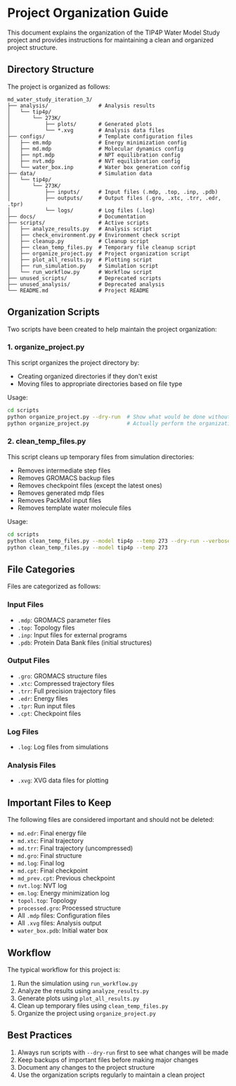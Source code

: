 # Project Organization Guide

This document explains the organization of the TIP4P Water Model Study project and provides instructions for maintaining a clean and organized project structure.

## Directory Structure

The project is organized as follows:

```
md_water_study_iteration_3/
├── analysis/                # Analysis results
│   └── tip4p/
│       └── 273K/
│           ├── plots/       # Generated plots
│           └── *.xvg        # Analysis data files
├── configs/                 # Template configuration files
│   ├── em.mdp               # Energy minimization config
│   ├── md.mdp               # Molecular dynamics config
│   ├── npt.mdp              # NPT equilibration config
│   ├── nvt.mdp              # NVT equilibration config
│   └── water_box.inp        # Water box generation config
├── data/                    # Simulation data
│   └── tip4p/
│       └── 273K/
│           ├── inputs/      # Input files (.mdp, .top, .inp, .pdb)
│           ├── outputs/     # Output files (.gro, .xtc, .trr, .edr, .tpr)
│           └── logs/        # Log files (.log)
├── docs/                    # Documentation
├── scripts/                 # Active scripts
│   ├── analyze_results.py   # Analysis script
│   ├── check_environment.py # Environment check script
│   ├── cleanup.py           # Cleanup script
│   ├── clean_temp_files.py  # Temporary file cleanup script
│   ├── organize_project.py  # Project organization script
│   ├── plot_all_results.py  # Plotting script
│   ├── run_simulation.py    # Simulation script
│   └── run_workflow.py      # Workflow script
├── unused_scripts/          # Deprecated scripts
├── unused_analysis/         # Deprecated analysis
└── README.md                # Project README
```

## Organization Scripts

Two scripts have been created to help maintain the project organization:

### 1. organize_project.py

This script organizes the project directory by:
- Creating organized directories if they don't exist
- Moving files to appropriate directories based on file type

Usage:
```bash
cd scripts
python organize_project.py --dry-run  # Show what would be done without making changes
python organize_project.py            # Actually perform the organization
```

### 2. clean_temp_files.py

This script cleans up temporary files from simulation directories:
- Removes intermediate step files
- Removes GROMACS backup files
- Removes checkpoint files (except the latest ones)
- Removes generated mdp files
- Removes PackMol input files
- Removes template water molecule files

Usage:
```bash
cd scripts
python clean_temp_files.py --model tip4p --temp 273 --dry-run --verbose  # Show what would be deleted
python clean_temp_files.py --model tip4p --temp 273                      # Actually delete files
```

## File Categories

Files are categorized as follows:

### Input Files
- `.mdp`: GROMACS parameter files
- `.top`: Topology files
- `.inp`: Input files for external programs
- `.pdb`: Protein Data Bank files (initial structures)

### Output Files
- `.gro`: GROMACS structure files
- `.xtc`: Compressed trajectory files
- `.trr`: Full precision trajectory files
- `.edr`: Energy files
- `.tpr`: Run input files
- `.cpt`: Checkpoint files

### Log Files
- `.log`: Log files from simulations

### Analysis Files
- `.xvg`: XVG data files for plotting

## Important Files to Keep

The following files are considered important and should not be deleted:

- `md.edr`: Final energy file
- `md.xtc`: Final trajectory
- `md.trr`: Final trajectory (uncompressed)
- `md.gro`: Final structure
- `md.log`: Final log
- `md.cpt`: Final checkpoint
- `md_prev.cpt`: Previous checkpoint
- `nvt.log`: NVT log
- `em.log`: Energy minimization log
- `topol.top`: Topology
- `processed.gro`: Processed structure
- All `.mdp` files: Configuration files
- All `.xvg` files: Analysis output
- `water_box.pdb`: Initial water box

## Workflow

The typical workflow for this project is:

1. Run the simulation using `run_workflow.py`
2. Analyze the results using `analyze_results.py`
3. Generate plots using `plot_all_results.py`
4. Clean up temporary files using `clean_temp_files.py`
5. Organize the project using `organize_project.py`

## Best Practices

1. Always run scripts with `--dry-run` first to see what changes will be made
2. Keep backups of important files before making major changes
3. Document any changes to the project structure
4. Use the organization scripts regularly to maintain a clean project 